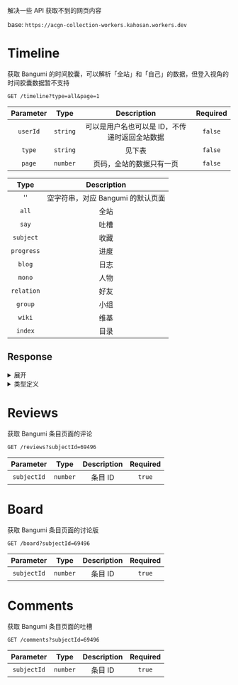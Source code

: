 解决一些 API 获取不到的网页内容

base: `https://acgn-collection-workers.kahosan.workers.dev`

# Timeline

获取 Bangumi 的时间胶囊，可以解析「全站」和「自己」的数据，但登入视角的时间胶囊数据暂不支持

```http
GET /timeline?type=all&page=1
```

| Parameter | Type | Description | Required |
| :---: | :---: | :---: | :---: |
| `userId` | `string` | 可以是用户名也可以是 ID，不传递时返回全站数据 | `false` |
| `type` | `string` | 见下表 | `false` |
| `page` | `number` | 页码，全站的数据只有一页 | `false` |

| Type | Description |
| :---: | :---: |
| '' | 空字符串，对应 Bangumi 的默认页面 |
| `all` | 全站 |
| `say` | 吐槽 |
| `subject` | 收藏 |
| `progress` | 进度 |
| `blog` | 日志 |
| `mono` | 人物 |
| `relation` | 好友 |
| `group` | 小组 |
| `wiki` | 维基 |
| `index` | 目录 |

## Response

<details>

<summary>展开</summary>

```json
[
  {
    "date": "今天",
    "items": [
      {
        "user": {
          "name": "石烏漱",
          "href": "https://bgm.tv/user/807962",
          "avatar": "https://lain.bgm.tv/pic/user/l/000/80/79/807962.jpg?r=1698033896&hd=1"
        },
        "time": "36秒前 · mobile",
        "reply": {
          "content": "",
          "text": "",
          "href": ""
        },
        "action": {
          "type": "完成了",
          "desc": "4 of 12 话"
        },
        "contents": [
          {
            "name": "星屑テレパス",
            "url": "https://bgm.tv/subject/404115"
          }
        ]
      },
      {
        "user": {
          "name": "KuanChao",
          "href": "https://bgm.tv/user/494240",
          "avatar": "https://lain.bgm.tv/pic/user/l/icon.jpg"
        },
        "time": "39秒前 ",
        "reply": {
          "content": "",
          "text": "",
          "href": ""
        },
        "action": {
          "type": "读过",
          "desc": "第530话"
        },
        "contents": [
          {
            "name": "酒のほそ道",
            "url": "https://bgm.tv/subject/181113"
          }
        ]
      },
    ]
  }
]
```

</details>

<details>

<summary>类型定义</summary>

```ts
type Timeline = Array<{
  date: string
  items: TimelineItem[]
}>;

interface TimelineItem {
  user: {
    name: string
    href: string
    avatar: string
  }
  time: string
  reply: {
    content: string
    text: string
    href: string
  }
  action: {
    type: string
    desc: string
  }
  contents: Array<Record<'name' | 'url', string>>
}
```

</details>

# Reviews

获取 Bangumi 条目页面的评论

```http
GET /reviews?subjectId=69496
```

| Parameter | Type | Description | Required |
| :---: | :---: | :---: | :---: |
| `subjectId` | `number` | 条目 ID | `true` |

# Board

获取 Bangumi 条目页面的讨论版

```http
GET /board?subjectId=69496
```

| Parameter | Type | Description | Required |
| :---: | :---: | :---: | :---: |
| `subjectId` | `number` | 条目 ID | `true` |

# Comments

获取 Bangumi 条目页面的吐槽

```http
GET /comments?subjectId=69496
```

| Parameter | Type | Description | Required |
| :---: | :---: | :---: | :---: |
| `subjectId` | `number` | 条目 ID | `true` |